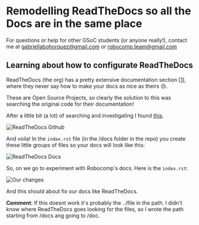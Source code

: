 # Remodelling ReadTheDocs so all the Docs are in the same place

For questions or help for other GSoC students (or anyone really!), contact me at gabriellabohorquez@gmail.com or robocomp.team@gmail.com  

## Learning about how to configurate ReadTheDocs

ReadTheDocs (the org) has a pretty extensive documentation section [[1](https://docs.readthedocs.io/en/latest/)], where they never say how to make your docs as nice as theirs :unamused:.

These are Open Source Projects, so clearly the solution to this was searching the original code for their documentation!

After a little bit (a lot) of searching and investigating I found [this](https://github.com/rtfd/readthedocs.org/blob/master/docs/index.rst).

![ReadTheDocs Github](https://i.imgur.com/5sW9wTA.png)

And voila! In the `index.rst` file (in the /docs folder in the repo) you create these little groups of files so your docs will look like this:

![ReadTheDocs Docs](https://i.imgur.com/acFTlSm.png)

So, on we go to experiment with Robocomp's docs. Here is the `index.rst`:

![Our changes](https://i.imgur.com/NciTyzS.png)

And this should about fix our docs like ReadTheDocs.

**Comment**: If this doesnt work it's probably the ../file in the path. I didn't know where ReadTheDocs goes looking for the files, so I wrote the path starting from /docs ang going to /doc.
